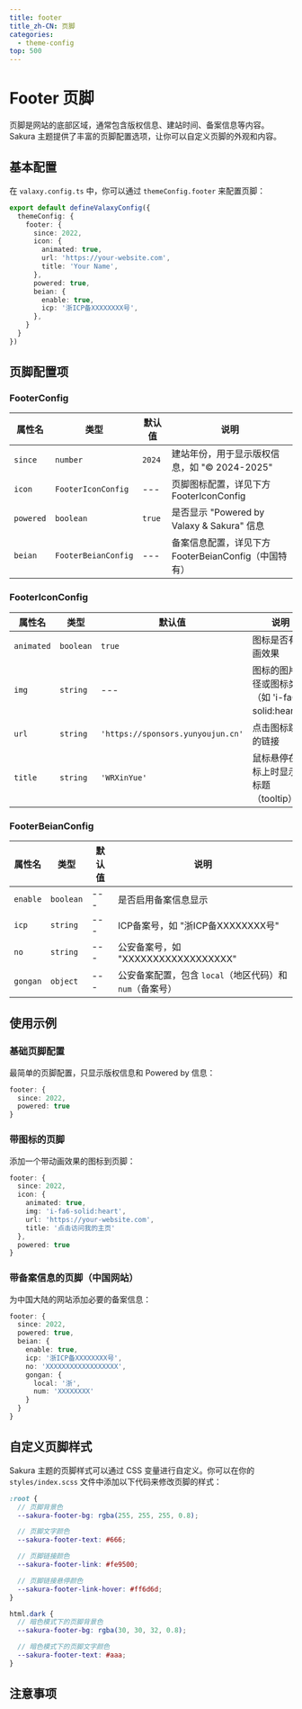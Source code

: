```yaml
---
title: footer
title_zh-CN: 页脚
categories:
  - theme-config
top: 500
---
```


# Footer 页脚

页脚是网站的底部区域，通常包含版权信息、建站时间、备案信息等内容。Sakura 主题提供了丰富的页脚配置选项，让你可以自定义页脚的外观和内容。

## 基本配置

在 `valaxy.config.ts` 中，你可以通过 `themeConfig.footer` 来配置页脚：

```ts
export default defineValaxyConfig({
  themeConfig: {
    footer: {
      since: 2022,
      icon: {
        animated: true,
        url: 'https://your-website.com',
        title: 'Your Name',
      },
      powered: true,
      beian: {
        enable: true,
        icp: '浙ICP备XXXXXXXX号',
      },
    }
  }
})
```

## 页脚配置项

### **FooterConfig**

| 属性名    | 类型                | 默认值 | 说明                                                 |
| --------- | ------------------- | ------ | ---------------------------------------------------- |
| `since`   | `number`            | `2024` | 建站年份，用于显示版权信息，如 "© 2024-2025"        |
| `icon`    | `FooterIconConfig`  | ---    | 页脚图标配置，详见下方 FooterIconConfig              |
| `powered` | `boolean`           | `true` | 是否显示 "Powered by Valaxy & Sakura" 信息           |
| `beian`   | `FooterBeianConfig` | ---    | 备案信息配置，详见下方 FooterBeianConfig（中国特有） |

### **FooterIconConfig**

| 属性名     | 类型      | 默认值                            | 说明                                               |
| ---------- | --------- | --------------------------------- | -------------------------------------------------- |
| `animated` | `boolean` | `true`                            | 图标是否有动画效果                                 |
| `img`      | `string`  | ---                               | 图标的图片路径或图标类名（如 'i-fa6-solid:heart'） |
| `url`      | `string`  | `'https://sponsors.yunyoujun.cn'` | 点击图标跳转的链接                                 |
| `title`    | `string`  | `'WRXinYue'`                      | 鼠标悬停在图标上时显示的标题（tooltip）            |

### **FooterBeianConfig**

| 属性名   | 类型      | 默认值 | 说明                                                     |
| -------- | --------- | ------ | -------------------------------------------------------- |
| `enable` | `boolean` | ---    | 是否启用备案信息显示                                     |
| `icp`    | `string`  | ---    | ICP备案号，如 "浙ICP备XXXXXXXX号"                        |
| `no`     | `string`  | ---    | 公安备案号，如 "XXXXXXXXXXXXXXXXXX"                      |
| `gongan` | `object`  | ---    | 公安备案配置，包含 `local`（地区代码）和 `num`（备案号） |

## 使用示例

### 基础页脚配置

最简单的页脚配置，只显示版权信息和 Powered by 信息：

```ts
footer: {
  since: 2022,
  powered: true
}
```

### 带图标的页脚

添加一个带动画效果的图标到页脚：

```ts
footer: {
  since: 2022,
  icon: {
    animated: true,
    img: 'i-fa6-solid:heart',
    url: 'https://your-website.com',
    title: '点击访问我的主页'
  },
  powered: true
}
```

### 带备案信息的页脚（中国网站）

为中国大陆的网站添加必要的备案信息：

```ts
footer: {
  since: 2022,
  powered: true,
  beian: {
    enable: true,
    icp: '浙ICP备XXXXXXXX号',
    no: 'XXXXXXXXXXXXXXXXXX',
    gongan: {
      local: '浙',
      num: 'XXXXXXXX'
    }
  }
}
```

## 自定义页脚样式

Sakura 主题的页脚样式可以通过 CSS 变量进行自定义。你可以在你的 `styles/index.scss` 文件中添加以下代码来修改页脚的样式：

```scss
:root {
  // 页脚背景色
  --sakura-footer-bg: rgba(255, 255, 255, 0.8);

  // 页脚文字颜色
  --sakura-footer-text: #666;

  // 页脚链接颜色
  --sakura-footer-link: #fe9500;

  // 页脚链接悬停颜色
  --sakura-footer-link-hover: #ff6d6d;
}

html.dark {
  // 暗色模式下的页脚背景色
  --sakura-footer-bg: rgba(30, 30, 32, 0.8);

  // 暗色模式下的页脚文字颜色
  --sakura-footer-text: #aaa;
}
```

## 注意事项
